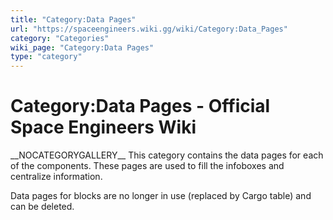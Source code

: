 ```yaml
---
title: "Category:Data Pages"
url: "https://spaceengineers.wiki.gg/wiki/Category:Data_Pages"
category: "Categories"
wiki_page: "Category:Data Pages"
type: "category"
---
```


# Category:Data Pages - Official Space Engineers Wiki

\_\_NOCATEGORYGALLERY\_\_ This category contains the data pages for each of the components. These pages are used to fill the infoboxes and centralize information.

Data pages for blocks are no longer in use (replaced by Cargo table) and can be deleted.